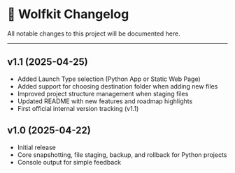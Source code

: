 # 🐺 Wolfkit Changelog

All notable changes to this project will be documented here.

---

## v1.1 (2025-04-25)
- Added Launch Type selection (Python App or Static Web Page)
- Added support for choosing destination folder when adding new files
- Improved project structure management when staging files
- Updated README with new features and roadmap highlights
- First official internal version tracking (v1.1)

## v1.0 (2025-04-22)
- Initial release
- Core snapshotting, file staging, backup, and rollback for Python projects
- Console output for simple feedback
